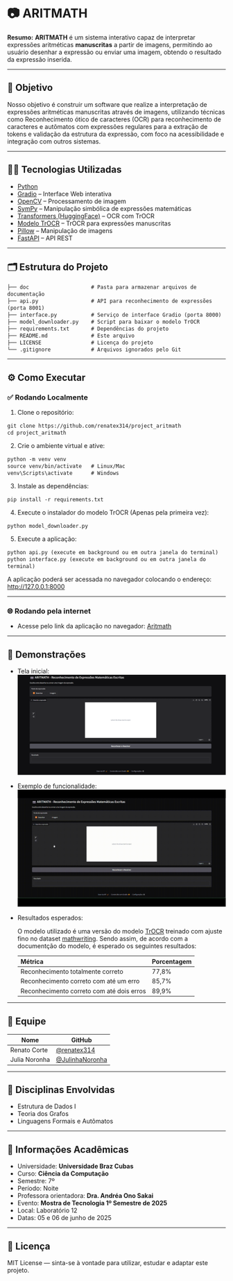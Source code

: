 # 📷 ARITMATH

**Resumo:** **ARITMATH** é um sistema interativo capaz de interpretar expressões
aritméticas **manuscritas** a partir de imagens, permitindo ao usuário desenhar
a expressão ou enviar uma imagem, obtendo o resultado da expressão inserida.

---

## 🎯 Objetivo

Nosso objetivo é construir um software que realize a interpretação de expressões
aritméticas manuscritas através de imagens, utilizando técnicas como
Reconhecimento ótico de caracteres (OCR) para reconhecimento de caracteres e
autômatos com expressões regulares para a extração de tokens e validação da
estrutura da expressão, com foco na acessibilidade e integração com outros
sistemas.

---

## 👨‍💻 Tecnologias Utilizadas

- [Python](https://www.python.org/)
- [Gradio](https://gradio.app/) – Interface Web interativa
- [OpenCV](https://opencv.org/) – Processamento de imagem
- [SymPy](https://www.sympy.org/) – Manipulação simbólica de expressões
  matemáticas
- [Transformers (HuggingFace)](https://huggingface.co/) – OCR com TrOCR
- [Modelo TrOCR](https://huggingface.co/fhswf/TrOCR_Math_handwritten) – TrOCR
  para expressões manuscritas
- [Pillow](https://python-pillow.org/) – Manipulação de imagens
- [FastAPI](https://fastapi.tiangolo.com/) – API REST

---

## 🗂️ Estrutura do Projeto

```
├── doc                    # Pasta para armazenar arquivos de documentação
├── api.py                 # API para reconhecimento de expressões (porta 8001)
├── interface.py           # Serviço de interface Gradio (porta 8000)
├── model_downloader.py    # Script para baixar o modelo TrOCR
├── requirements.txt       # Dependências do projeto
├── README.md              # Este arquivo
├── LICENSE                # Licença do projeto
└── .gitignore             # Arquivos ignorados pelo Git
```

---

## ⚙️ Como Executar

### ✅ Rodando Localmente

1. Clone o repositório:

```
git clone https://github.com/renatex314/project_aritmath
cd project_aritmath
```

2. Crie o ambiente virtual e ative:

```
python -m venv venv
source venv/bin/activate   # Linux/Mac
venv\Scripts\activate      # Windows
```

3. Instale as dependências:

```
pip install -r requirements.txt
```

4. Execute o instalador do modelo TrOCR (Apenas pela primeira vez):

```
python model_downloader.py
```

5. Execute a aplicação:

```
python api.py (execute em background ou em outra janela do terminal)
python interface.py (execute em background ou em outra janela do terminal)
```

A aplicação poderá ser acessada no navegador colocando o endereço:
http://127.0.0.1:8000

---

### 🌐 Rodando pela internet

- Acesse pelo link da aplicação no navegador:
  [Aritmath](https://aritmathinterface-749533116403.us-west4.run.app)

---

## 📸 Demonstrações

- Tela inicial:
  <img src="doc/screenshot.png" />

- Exemplo de funcionalidade:
  <img src="doc/demonstracao.gif" />

- Resultados esperados:

  O modelo utilizado é uma versão do modelo
  [TrOCR](https://huggingface.co/microsoft/trocr-large-stage1) treinado com
  ajuste fino no dataset
  [mathwriting](https://github.com/google-research/google-research/tree/master/mathwriting).
  Sendo assim, de acordo com a documentção do modelo, é esperado os seguintes
  resultados:

  | Métrica                                   | Porcentagem |
  | ----------------------------------------- | ----------- |
  | Reconhecimento totalmente correto         | 77,8%       |
  | Reconhecimento correto com até um erro    | 85,7%       |
  | Reconhecimento correto com até dois erros | 89,9%       |

---

## 👥 Equipe

| Nome          | GitHub                                               |
| ------------- | ---------------------------------------------------- |
| Renato Corte  | [@renatex314](https://github.com/renatex314)         |
| Julia Noronha | [@JulinhaNoronha](https://github.com/JulinhaNoronha) |

---

## 🧠 Disciplinas Envolvidas

- Estrutura de Dados I
- Teoria dos Grafos
- Linguagens Formais e Autômatos

---

## 🏫 Informações Acadêmicas

- Universidade: **Universidade Braz Cubas**
- Curso: **Ciência da Computação**
- Semestre: 7º
- Período: Noite
- Professora orientadora: **Dra. Andréa Ono Sakai**
- Evento: **Mostra de Tecnologia 1º Semestre de 2025**
- Local: Laboratório 12
- Datas: 05 e 06 de junho de 2025

---

## 📄 Licença

MIT License — sinta-se à vontade para utilizar, estudar e adaptar este projeto.
